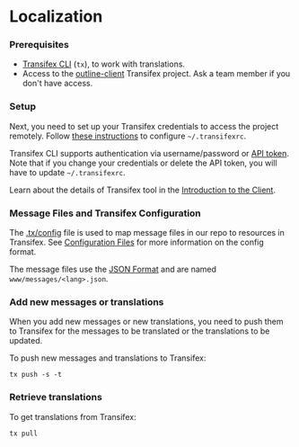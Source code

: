 # Localization

### Prerequisites

- [Transifex CLI](https://docs.transifex.com/client/installing-the-client) (`tx`), to work with translations.
- Access to the [outline-client](https://www.transifex.com/outline/outline-client/dashboard) Transifex project. Ask a team member if you don't have access.

### Setup

Next, you need to set up your Transifex credentials to access the project remotely. Follow [these instructions](https://docs.transifex.com/client/client-configuration#~/-transifexrc) to configure `~/.transifexrc`.

Transifex CLI supports authentication via username/password or [API token](https://docs.transifex.com/api/introduction#authentication). Note that if you change your credentials or delete the API token, you will have to update `~/.transifexrc`.

Learn about the details of Transifex tool in the [Introduction to the Client](https://docs.transifex.com/client/introduction).

### Message Files and Transifex Configuration

The [.tx/config](.tx/config) file is used to map message files in our repo to resources in Transifex. See [Configuration Files](https://docs.transifex.com/client/client-configuration#-tx/config) for more information on the config format.

The message files use the [JSON Format](https://docs.transifex.com/formats/json) and are named `www/messages/<lang>.json`.

### Add new messages or translations

When you add new messages or new translations, you need to push them to Transifex for the messages to be translated or the translations to be updated.

To push new messages and translations to Transifex:

    tx push -s -t

### Retrieve translations

To get translations from Transifex:

    tx pull

